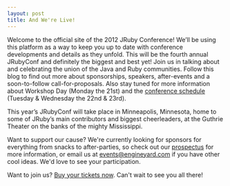 ```yaml
---
layout: post
title: And We're Live!
---
```

Welcome to the official site of the 2012 JRuby Conference! We’ll be
using this platform as a way to keep you up to date with conference
developments and details as they unfold. This will be the fourth
annual JRubyConf and definitely the biggest and best yet! Join us in
talking about and celebrating the union of the Java and Ruby
communities. Follow this blog to find out more about sponsorships,
speakers, after-events and a soon-to-follow call-for-proposals. Also
stay tuned for more information about Workshop Day (Monday the 21st)
and the [conference schedule][schedule] (Tuesday & Wednesday the 22nd
& 23rd).

This year’s JRubyConf will take place in Minneapolis, Minnesota, home
to some of JRuby’s main contributors and biggest cheerleaders, at the
Guthrie Theater on the banks of the mighty Mississippi.

Want to support our cause? We're currently looking for sponsors for
everything from snacks to after-parties, so check out our [prospectus][]
for more information, or email us at [events@engineyard.com][events] if you have
other cool ideas. We'd love to see your participation.

Want to join us? [Buy your tickets now][register]. Can't wait to see
you all there!

[prospectus]: /jrubyconf2012-sponsor.pdf
[events]: mailto:events@engineyard.com?subject=JRubyConf%202012
[register]: http://www.eventbrite.com/event/2571529514
[schedule]: /#schedule
